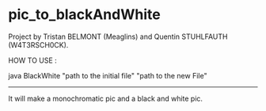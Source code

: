 # pic_to_blackAndWhite

Project by Tristan BELMONT (Meaglins) and Quentin STUHLFAUTH (W4T3RSCH0CK).





HOW TO USE :


java BlackWhite "path to the initial file" "path to the new File"

-------------------------------------------------------------
It will make a monochromatic pic and a black and white pic.
